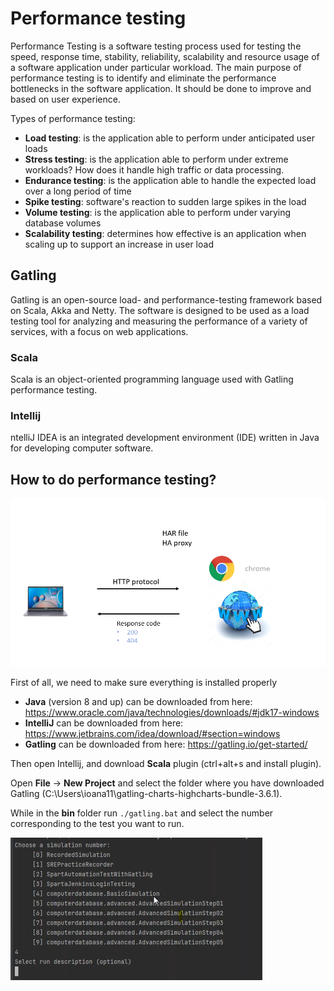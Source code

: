 # Performance testing

Performance Testing is a software testing process used for testing the speed, response time, stability, reliability, scalability and resource usage of a software application under particular workload. The main purpose of performance testing is to identify and eliminate the performance bottlenecks in the software application.
It should be done to improve and based on user experience.

Types of performance testing:

- **Load testing**: is the application able to perform under anticipated user loads
- **Stress testing**: is the application able to perform under extreme workloads? How does it handle high traffic or data processing.
- **Endurance testing**: is the application able to handle the expected load over a long period of time
- **Spike testing**: software's reaction to sudden large spikes in the load
- **Volume testing**: is the application able to perform under varying database volumes
- **Scalability testing**: determines how effective is an application when scaling up to support an increase in user load

## Gatling

Gatling is an open-source load- and performance-testing framework based on Scala, Akka and Netty. The software is designed to be used as a load testing tool for analyzing and measuring the performance of a variety of services, with a focus on web applications.

### Scala

Scala is an object-oriented programming language used with Gatling performance testing.

### Intellij

ntelliJ IDEA is an integrated development environment (IDE) written in Java for developing computer software.

## How to do performance testing?

![alt text](https://github.com/ioanan11/Deloitte_SRE_Performance_Testing/blob/main/images/Screenshot%202021-09-20%20170352.png)

First of all, we need to make sure everything is installed properly

- **Java** (version 8 and up) can be downloaded from here: https://www.oracle.com/java/technologies/downloads/#jdk17-windows
- **IntelliJ** can be downloaded from here: https://www.jetbrains.com/idea/download/#section=windows
- **Gatling** can be downloaded from here:  https://gatling.io/get-started/

Then open Intellij, and download **Scala** plugin (ctrl+alt+s and install plugin). 

Open **File** -> **New Project** and select the folder where you have downloaded Gatling (C:\Users\ioana11\gatling-charts-highcharts-bundle-3.6.1).

While in the **bin** folder run `./gatling.bat` and select the number corresponding to the test you want to run. 

![alt text](https://github.com/ioanan11/Deloitte_SRE_Performance_Testing/blob/main/images/Screenshot%202021-09-20%20170111.png)